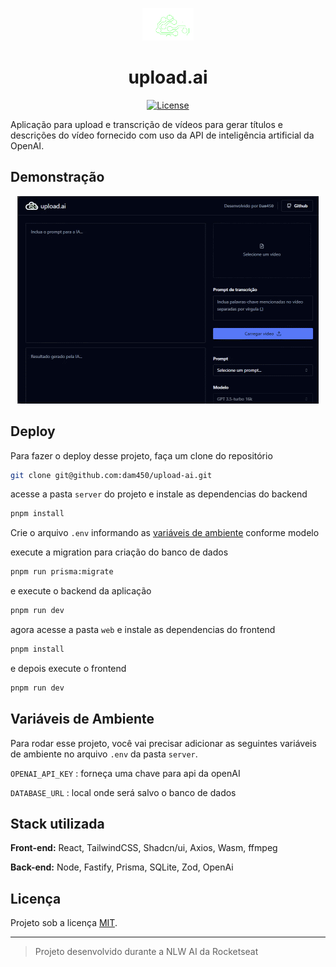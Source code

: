 

<p align="center">
  <a href="#">
    <img alt="logo" src="https://raw.githubusercontent.com/dam450/upload-ai/main/web/src/assets/logo.svg" style="height: 52px"/>
  </a>
</p>

<h1 align="center"> upload.ai</h1>

<p align="center">
  <a href="#licença">
    <img alt="License" src="https://img.shields.io/static/v1?label=license&message=MIT&color=49AA26&labelColor=000000">
  </a>
</p>

Aplicação para upload e transcrição de vídeos para gerar títulos e descrições do vídeo fornecido com uso da API de inteligência artificial da OpenAI.

## Demonstração

<p align="center">
  <a href="#demonstração">
    <img alt="License" src="./.github/preview.gif">
  </a>
</p>

## Deploy

Para fazer o deploy desse projeto, faça um clone do repositório

```bash
git clone git@github.com:dam450/upload-ai.git
```

acesse a pasta `server` do projeto e instale as dependencias do backend

```bash
pnpm install
```

Crie o arquivo `.env` informando as [variáveis de ambiente](#vari%C3%A1veis-de-ambiente) conforme modelo

execute a migration para criação do banco de dados

```bash
pnpm run prisma:migrate
```

e execute o backend da aplicação

```bash
pnpm run dev
```

agora acesse a pasta `web` e instale as dependencias do frontend

```bash
pnpm install
```

e depois execute o frontend

```bash
pnpm run dev
```

## Variáveis de Ambiente

Para rodar esse projeto, você vai precisar adicionar as seguintes variáveis de ambiente no arquivo `.env` da pasta `server`.

`OPENAI_API_KEY` : forneça uma chave para api da openAI

`DATABASE_URL` : local onde será salvo o banco de dados

## Stack utilizada

**Front-end:** React, TailwindCSS, Shadcn/ui, Axios, Wasm, ffmpeg

**Back-end:** Node, Fastify, Prisma, SQLite, Zod, OpenAi


## Licença

Projeto sob a licença [MIT](./license.md).

---

> Projeto desenvolvido durante a NLW AI da Rocketseat


